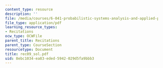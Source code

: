 ```yaml
---
content_type: resource
description: ''
file: /media/courses/6-041-probabilistic-systems-analysis-and-applied-probability-spring-2006/8ebc1034ea83eded5942029d5fa9bbb3_rec09_sol.pdf
file_type: application/pdf
learning_resource_types:
- Recitations
ocw_type: OCWFile
parent_title: Recitations
parent_type: CourseSection
resourcetype: Document
title: rec09_sol.pdf
uid: 8ebc1034-ea83-eded-5942-029d5fa9bbb3
---
```

